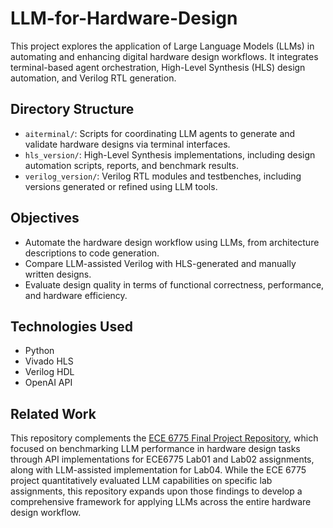 # LLM-for-Hardware-Design

This project explores the application of Large Language Models (LLMs) in automating and enhancing digital hardware design workflows. It integrates terminal-based agent orchestration, High-Level Synthesis (HLS) design automation, and Verilog RTL generation.

## Directory Structure

- `aiterminal/`: Scripts for coordinating LLM agents to generate and validate hardware designs via terminal interfaces.
- `hls_version/`: High-Level Synthesis implementations, including design automation scripts, reports, and benchmark results.
- `verilog_version/`: Verilog RTL modules and testbenches, including versions generated or refined using LLM tools.

## Objectives

- Automate the hardware design workflow using LLMs, from architecture descriptions to code generation.
- Compare LLM-assisted Verilog with HLS-generated and manually written designs.
- Evaluate design quality in terms of functional correctness, performance, and hardware efficiency.

## Technologies Used

- Python
- Vivado HLS
- Verilog HDL
- OpenAI API

## Related Work

This repository complements the [ECE 6775 Final Project Repository](https://github.com/pl644/ece6775-final-project), which focused on benchmarking LLM performance in hardware design tasks through API implementations for ECE6775 Lab01 and Lab02 assignments, along with LLM-assisted implementation for Lab04. While the ECE 6775 project quantitatively evaluated LLM capabilities on specific lab assignments, this repository expands upon those findings to develop a comprehensive framework for applying LLMs across the entire hardware design workflow.
